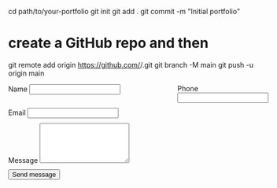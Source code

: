 cd path/to/your-portfolio
git init
git add .
git commit -m "Initial portfolio"
# create a GitHub repo and then
git remote add origin https://github.com/<your-username>/<repo>.git
git branch -M main
git push -u origin main<form id="contact-form" name="contact" method="POST" data-netlify="true" netlify-honeypot="bot-field">
  <input type="hidden" name="form-name" value="contact" />
  <input type="hidden" name="bot-field" />
  
  <div style="display:flex;gap:8px">
    <div style="flex:1">
      <label for="name">Name</label>
      <input id="name" name="name" required />
    </div>
    <div style="width:160px">
      <label for="phone">Phone</label>
      <input id="phone" name="phone" />
    </div>
  </div>

  <div style="margin-top:10px">
    <label for="email">Email</label>
    <input id="email" name="email" type="email" required />
  </div>

  <div style="margin-top:10px">
    <label for="message">Message</label>
    <textarea id="message" name="message" rows="5" required></textarea>
  </div>

  <div style="margin-top:10px;display:flex;gap:8px;align-items:center">
    <button class="btn btn-primary" type="submit">Send message</button>
    <div id="form-status" style="color:var(--muted);font-size:14px"></div>
  </div>
</form>
